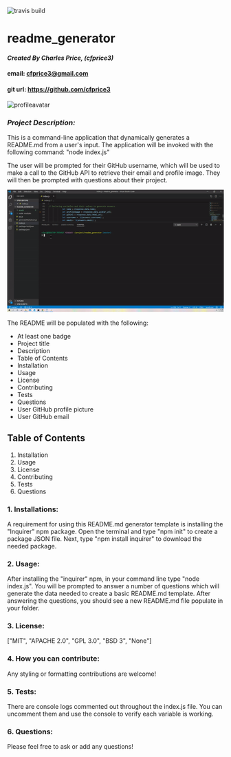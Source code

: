 ![travis build](https://img.shields.io/travis/cfprice3/readme_generator.svg)
# **readme_generator**

#### *Created By Charles Price, (cfprice3)*
#### email: cfprice3@gmail.com
#### git url: https://github.com/cfprice3
![profileavatar](https://avatars2.githubusercontent.com/u/58721464?v=4)

### *Project Description:*
This is a command-line application that dynamically generates a README.md from a user's input. 
The application will be invoked with the following command: "node index.js"

The user will be prompted for their GitHub username, which will be used to make a call to the 
GitHub API to retrieve their email and profile image. They will then be prompted with questions 
about their project.

![Gif Example](\assets\readmeGif.gif)

The README will be populated with the following:

* At least one badge
* Project title
* Description
* Table of Contents
* Installation
* Usage
* License
* Contributing
* Tests
* Questions
* User GitHub profile picture
* User GitHub email



 ## **Table of Contents**
 1. Installation
 2. Usage
 3. License
 4. Contributing
 5. Tests
 6. Questions



### **1. Installations:**
A requirement for using this README.md generator template is installing the "Inquirer" npm package.
Open the terminal and type "npm init" to create a package JSON file.  Next, type "npm install inquirer"
to download the needed package.


### **2. Usage:**
After installing the "inquirer" npm, in your command line type "node index.js". You will be
prompted to answer a number of questions which will generate the data needed to create a 
basic README.md template.  After answering the questions, you should see a new README.md 
file populate in your folder.


### **3. License:**
["MIT", "APACHE 2.0", "GPL 3.0", "BSD 3", "None"]


### **4. How you can contribute:**
Any styling or formatting contributions are welcome!


### **5. Tests:**
There are console logs commented out throughout the index.js file.
You can uncomment them and use the console to verify each variable is working.


### **6. Questions:**
Please feel free to ask or add any questions!